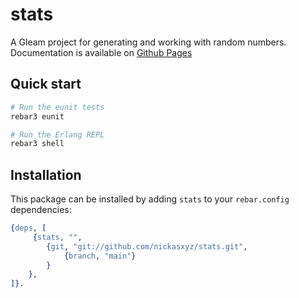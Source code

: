 # stats

A Gleam project for generating and working with random numbers. Documentation is available on [Github Pages](https://nicklasxyz.github.io/stats/) 

## Quick start

```sh
# Run the eunit tests
rebar3 eunit

# Run the Erlang REPL
rebar3 shell
```

## Installation

This package can be installed by adding `stats` to your `rebar.config` dependencies:

```erlang
{deps, [
     {stats, "", 
        {git, "git://github.com/nickasxyz/stats.git",
            {branch, "main"}
        }
    },
]}.
```
